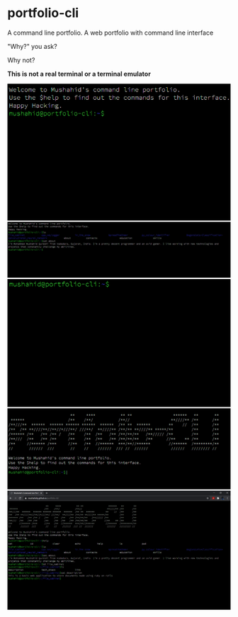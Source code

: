 # portfolio-cli

A command line portfolio. A web portfolio with command line interface

"Why?" you ask?

Why not?

__This is not a real terminal or a terminal emulator__

![Demo_Image-1](img/img.png)
![Demo_Image-2](img/img2.png)
![Demo_Image-3](img/img3.png)
![Demo_Image-4](img/img4.png)
![Demo_Image-5](img/img5.png)
